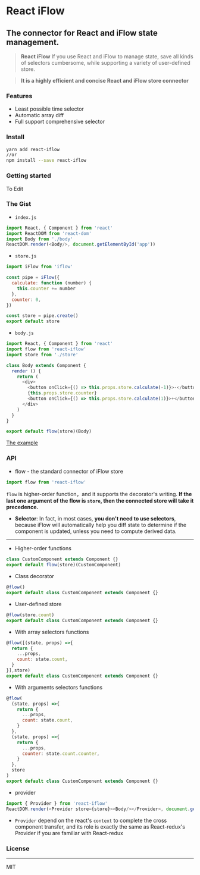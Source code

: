 # React iFlow
The connector for React and iFlow state management.
---

> **React iFlow** If you use React and iFlow to manage state, save all kinds of selectors cumbersome, while supporting a variety of user-defined store.

> **It is a highly efficient and concise React and iFlow store connector**

### Features
* Least possible time selector
* Automatic array diff
* Full support comprehensive selector

### Install
```bash
yarn add react-iflow
//or
npm install --save react-iflow
```
### Getting started
To Edit
### The Gist
* `index.js`
```javascript
import React, { Component } from 'react'
import ReactDOM from 'react-dom'
import Body from './body'
ReactDOM.render(<Body/>, document.getElementById('app'))
```
* `store.js`
```javascript
import iFlow from 'iflow'

const pipe = iFlow({
  calculate: function (number) {
    this.counter += number
  },
  counter: 0,
})

const store = pipe.create()
export default store
```
* `body.js`
```javascript
import React, { Component } from 'react'
import flow from 'react-iflow'
import store from './store'

class Body extends Component {
  render () {
    return (
      <div>
        <button onClick={() => this.props.store.calculate(-1)}>-</button>
        {this.props.store.counter}
        <button onClick={() => this.props.store.calculate(1)}>+</button>
      </div>
    )
  }
}

export default flow(store)(Body)
```
[The example]()
### API
* flow -  the standard connector of iFlow store
```javascript
import flow from 'react-iflow'
```
`flow` is higher-order function，and it supports the decorator's writing. **If the last one argument of the flow is `store`, then the connected store will take it precedence.** 

- **Selector**: In fact, in most cases, **you don't need to use selectors**, because iFlow will automatically help you diff state to determine if the component is updated, unless you need to compute derived data.

---
- Higher-order functions
```javascript
class CustomComponent extends Component {}
export default flow(store)(CustomComponent)
```

- Class decorator
```javascript
@flow()
export default class CustomComponent extends Component {}
```

- User-defined store
```javascript
@flow(store.count)
export default class CustomComponent extends Component {}
```

- With array selectors functions
```javascript
@flow([(state, props) =>{
  return {
    ...props,
    count: state.count,
  }
}],store)
export default class CustomComponent extends Component {}
```

- With arguments selectors functions
```javascript
@flow(
  (state, props) =>{
    return {
      ...props,
      count: state.count,
    }
  },
  (state, props) =>{
    return {
      ...props,
      counter: state.count.counter,
    }
  },
  store
)
export default class CustomComponent extends Component {}
```

* provider
```javascript
import { Provider } from 'react-iflow'
ReactDOM.render(<Provider store={store}><Body/></Provider>, document.getElementById('app'))
```
- `Provider` depend on the react's `context` to complete the cross component transfer, and its role is exactly the same as React-redux's Provider if you are familiar with React-redux

### License

---
MIT